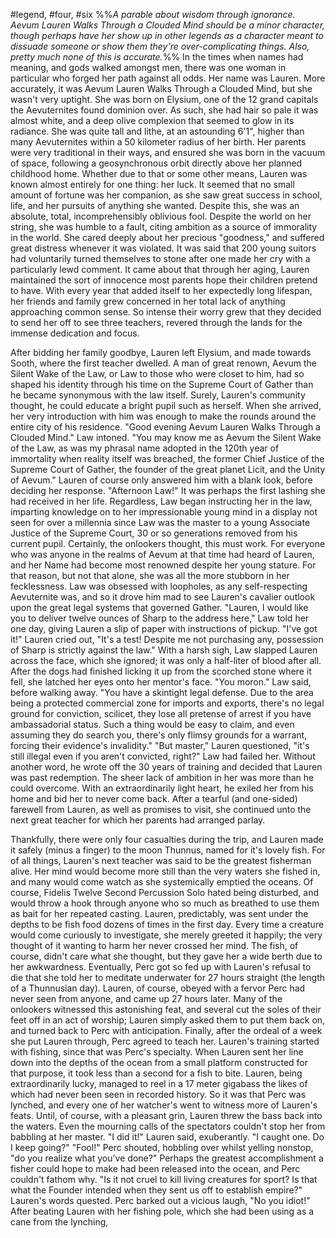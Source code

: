 #legend, #four, #six
%%*A parable about wisdom through ignorance. Aevum Lauren Walks Through a Clouded Mind should be a minor character, though perhaps have her show up in other legends as a character meant to dissuade someone or show them they're over-complicating things. Also, pretty much none of this is accurate.*%%
In the times when names had meaning, and gods walked amongst men, there was one woman in particular who forged her path against all odds. Her name was Lauren. More accurately, it was Aevum Lauren Walks Through a Clouded Mind, but she wasn't very uptight. She was born on Elysium, one of the 12 grand capitals the Aevuternites found dominion over. As such, she had hair so pale it was almost white, and a deep olive complexion that seemed to glow in its radiance. She was quite tall and lithe, at an astounding 6'1", higher than many Aevuternites within a 50 kilometer radius of her birth. Her parents were very traditional in their ways, and ensured she was born in the vacuum of space, following a geosynchronous orbit directly above her planned childhood home. Whether due to that or some other means, Lauren was known almost entirely for one thing: her luck. It seemed that no small amount of fortune was her companion, as she saw great success in school, life, and her pursuits of anything she wanted. Despite this, she was an absolute, total, incomprehensibly oblivious fool. Despite the world on her string, she was humble to a fault, citing ambition as a source of immorality in the world. She cared deeply about her precious "goodness," and suffered great distress whenever it was violated. It was said that 200 young suitors had voluntarily turned themselves to stone after one made her cry with a particularly lewd comment. 
It came about that through her aging, Lauren maintained the sort of innocence most parents hope their children pretend to have. With every year that added itself to her expectedly long lifespan, her friends and family grew concerned in her total lack of anything approaching common sense. So intense their worry grew that they decided to send her off to see three teachers, revered through the lands for the immense dedication and focus. 

After bidding her family goodbye, Lauren left Elysium, and made towards Sooth, where the first teacher dwelled. A man of great renown, Aevum the Silent Wake of the Law, or Law to those who were closet to him, had so shaped his identity through his time on the Supreme Court of Gather than he became synonymous with the law itself. Surely, Lauren's community thought, he could educate a bright pupil such as herself. When she arrived, her very introduction with him was enough to make the rounds around the entire city of his residence.
"Good evening Aevum Lauren Walks Through a Clouded Mind." Law intoned. "You may know me as Aevum the Silent Wake of the Law, as was my phrasal name adopted in the 120th year of immortality when reality itself was breached, the former Chief Justice of the Supreme Court of Gather, the founder of the great planet Licit, and the Unity of Aevum." Lauren of course only answered him with a blank look, before deciding her response.
"Afternoon Law!" It was perhaps the first lashing she had received in her life. Regardless, Law began instructing her in the law, imparting knowledge on to her impressionable young mind in a display not seen for over a millennia since Law was the master to a young Associate Justice of the Supreme Court, 30 or so generations removed from his current pupil. Certainly, the onlookers thought, this must work. For everyone who was anyone in the realms of Aevum at that time had heard of Lauren, and her Name had become most renowned despite her young stature. For that reason, but not that alone, she was all the more stubborn in her fecklessness. Law was obsessed with loopholes, as any self-respecting Aevuternite was, and so it drove him mad to see Lauren's cavalier outlook upon the great legal systems that governed Gather.
"Lauren, I would like you to deliver twelve ounces of Sharp to the address here," Law told her one day, giving Lauren a slip of paper with instructions of pickup.
"I've got it!" Lauren cried out, "It's a test! Despite me not purchasing any, possession of Sharp is strictly against the law."
With a harsh sigh, Law slapped Lauren across the face, which she ignored; it was only a half-liter of blood after all. After the dogs had finished licking it up from the scorched stone where it fell, she latched her eyes onto her mentor's face. 
"You moron." Law said, before walking away. "You have a skintight legal defense. Due to the area being a protected commercial zone for imports and exports, there's no legal ground for conviction, scilicet, they lose all pretense of arrest if you have ambassadorial status. Such a thing would be easy to claim, and even assuming they do search you, there's only flimsy grounds for a warrant, forcing their evidence's invalidity."
"But master," Lauren questioned, "it's still illegal even if you aren't convicted, right?"
Law had failed her. Without another word, he wrote off the 30 years of training and decided that Lauren was past redemption. The sheer lack of ambition in her was more than he could overcome. With an extraordinarily light heart, he exiled her from his home and bid her to never come back. 
After a tearful (and one-sided) farewell from Lauren, as well as promises to visit, she continued unto the next great teacher for which her parents had arranged parlay.

Thankfully, there were only four casualties during the trip, and Lauren made it safely (minus a finger) to the moon Thunnus, named for it's lovely fish. For of all things, Lauren's next teacher was said to be the greatest fisherman alive. Her mind would become more still than the very waters she fished in, and many would come watch as she systemically emptied the oceans. Of course, Fidelis Twelve Second Percussion Solo hated being disturbed, and would throw a hook through anyone who so much as breathed to use them as bait for her repeated casting. Lauren, predictably, was sent under the depths to be fish food dozens of times in the first day. Every time a creature would come curiously to investigate, she merely greeted it happily; the very thought of it wanting to harm her never crossed her mind. The fish, of course, didn't care what she thought, but they gave her a wide berth due to her awkwardness. Eventually, Perc got so fed up with Lauren's refusal to die that she told her to meditate underwater for 27 hours straight (the length of a Thunnusian day). Lauren, of course, obeyed with a fervor Perc had never seen from anyone, and came up 27 hours later. Many of the onlookers witnessed this astonishing feat, and several cut the soles of their feet off in an act of worship; Lauren simply asked them to put them back on, and turned back to Perc with anticipation. Finally, after the ordeal of a week she put Lauren through, Perc agreed to teach her. 
Lauren's training started with fishing, since that was Perc's specialty. When Lauren sent her line down into the depths of the ocean from a small platform constructed for that purpose, it took less than a second for a fish to bite. Lauren, being extraordinarily lucky, managed to reel in a 17 meter gigabass the likes of which had never been seen in recorded history. So it was that Perc was lynched, and every one of her watcher's went to witness more of Lauren's feats. Until, of course, with a pleasant grin, Lauren threw the bass back into the waters. Even the mourning calls of the spectators couldn't stop her from babbling at her master.
"I did it!" Lauren said, exuberantly. "I caught one. Do I keep going?" 
"Fool!" Perc shouted, hobbling over whilst yelling nonstop, "do you realize what you've done?" Perhaps the greatest accomplishment a fisher could hope to make had been released into the ocean, and Perc couldn't fathom why.
"Is it not cruel to kill living creatures for sport? Is that what the Founder intended when they sent us off to establish empire?" Lauren's words quested.
Perc barked out a vicious laugh, "No you idiot!" After beating Lauren with her fishing pole, which she had been using as a cane from the lynching, 